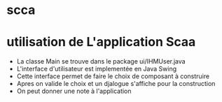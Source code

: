 # scca
# utilisation de L'application Scaa
- La classe Main se trouve dans le package ui/IHMUser.java
- L'interface d'utilisateur est implementée en Java Swing 
- Cette interface permet de faire le choix de composant à construire 
- Apres on valide le choix et un djalogue s'affiche pour la construction 
- On peut donner une note à l'application 

